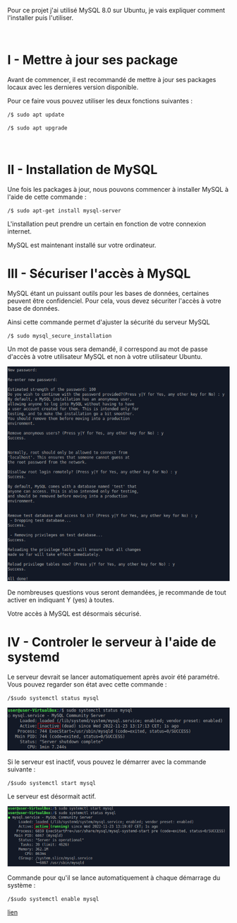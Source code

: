 Pour ce projet j'ai utilisé MySQL 8.0 sur Ubuntu, je vais expliquer comment l'installer puis l'utiliser.

<br />

# I - Mettre à jour ses package

Avant de commencer, il est recommandé de mettre à jour ses packages locaux avec les dernieres version disponible.

Pour ce faire vous pouvez utiliser les deux fonctions suivantes :

```shell
/$ sudo apt update
```
```shell
/$ sudo apt upgrade
```
<br />

# II - Installation de MySQL

Une fois les packages à jour, nous pouvons commencer à installer MySQL à l'aide de cette commande :

```shell
/$ sudo apt-get install mysql-server
```

L'installation peut prendre un certain en fonction de votre connexion internet.

MySQL est maintenant installé sur votre ordinateur.

# III - Sécuriser l'accès à MySQL

MySQL étant un puissant outils pour les bases de données, certaines peuvent être confidenciel. Pour cela, vous devez sécuriter l'accès à votre base de données.

Ainsi cette commande permet d'ajuster la sécurité du serveur MySQL

```shell
/$ sudo mysql_secure_installation
```

Un mot de passe vous sera demandé, il correspond au mot de passe d'accès à votre utilisateur MySQL et non à votre utilisateur Ubuntu.

![MySQL Secure Installation](assets/mysql_secure_installation.png)

De nombreuses questions vous seront demandées, je recommande de tout activer en indiquant Y (yes) à toutes.

Votre accès à MySQL est désormais sécurisé.

# IV - Controler le serveur à l'aide de systemd

Le serveur devrait se lancer automatiquement après avoir été paramétré. Vous pouvez regarder son état avec cette commande :

```shell
/$sudo systemctl status mysql
```

![mysql status off](assets/mysql_status_off.png)

Si le serveur est inactif, vous pouvez le démarrer avec la commande suivante :

```shell
/$sudo systemctl start mysql
```

Le serveur est désormait actif.

![mysql status on](assets/mysql_status_on.png)

Commande pour qu'il se lance automatiquement à chaque démarrage du système :

```shell
/$sudo systemctl enable mysql
```






[lien](https://www.mysqltutorial.org/wp-content/uploads/2018/03/mysqlsampledatabase.zip)